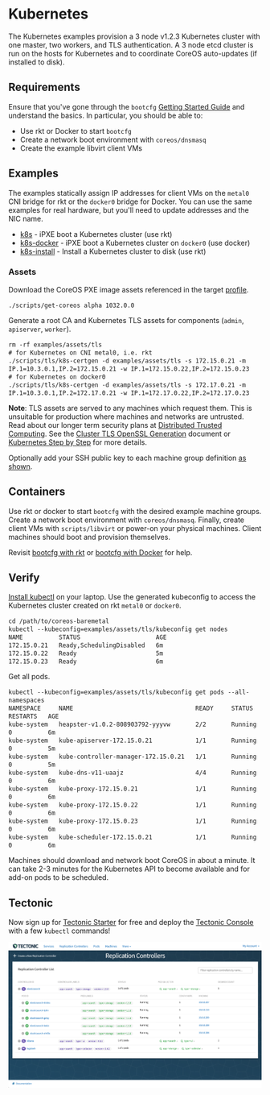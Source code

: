 
# Kubernetes

The Kubernetes examples provision a 3 node v1.2.3 Kubernetes cluster with one master, two workers, and TLS authentication. A 3 node etcd cluster is run on the hosts for Kubernetes and to coordinate CoreOS auto-updates (if installed to disk).

## Requirements

Ensure that you've gone through the `bootcfg` [Getting Started Guide](getting-started-rkt.md) and understand the basics. In particular, you should be able to:

* Use rkt or Docker to start `bootcfg`
* Create a network boot environment with `coreos/dnsmasq`
* Create the example libvirt client VMs

## Examples

The examples statically assign IP addresses for client VMs on the `metal0` CNI bridge for rkt or the `docker0` bridge for Docker. You can use the same examples for real hardware, but you'll need to update addresses and the NIC name.

* [k8s](../examples/groups/k8s) - iPXE boot a Kubernetes cluster (use rkt)
* [k8s-docker](../examples/groups/k8s-docker) - iPXE boot a Kubernetes cluster on `docker0` (use docker)
* [k8s-install](../examples/groups/k8s-install) - Install a Kubernetes cluster to disk (use rkt)

### Assets

Download the CoreOS PXE image assets referenced in the target [profile](../examples/profiles).

    ./scripts/get-coreos alpha 1032.0.0

Generate a root CA and Kubernetes TLS assets for components (`admin`, `apiserver`, `worker`).

    rm -rf examples/assets/tls
    # for Kubernetes on CNI metal0, i.e. rkt
    ./scripts/tls/k8s-certgen -d examples/assets/tls -s 172.15.0.21 -m IP.1=10.3.0.1,IP.2=172.15.0.21 -w IP.1=172.15.0.22,IP.2=172.15.0.23
    # for Kubernetes on docker0
    ./scripts/tls/k8s-certgen -d examples/assets/tls -s 172.17.0.21 -m IP.1=10.3.0.1,IP.2=172.17.0.21 -w IP.1=172.17.0.22,IP.2=172.17.0.23

**Note**: TLS assets are served to any machines which request them. This is unsuitable for production where machines and networks are untrusted. Read about our longer term security plans at [Distributed Trusted Computing](https://coreos.com/blog/coreos-trusted-computing.html). See the [Cluster TLS OpenSSL Generation](https://coreos.com/kubernetes/docs/latest/openssl.html) document or [Kubernetes Step by Step](https://coreos.com/kubernetes/docs/latest/getting-started.html) for more details.

Optionally add your SSH public key to each machine group definition [as shown](../examples/README.md#ssh-keys).

## Containers

Use rkt or docker to start `bootcfg` with the desired example machine groups. Create a network boot environment with `coreos/dnsmasq`. Finally, create client VMs with `scripts/libvirt` or power-on your physical machines. Client machines should boot and provision themselves.

Revisit [bootcfg with rkt](getting-started-rkt.md) or [bootcfg with Docker](getting-started-docker.md) for help.

## Verify

[Install kubectl](https://coreos.com/kubernetes/docs/latest/configure-kubectl.html) on your laptop. Use the generated kubeconfig to access the Kubernetes cluster created on rkt `metal0` or `docker0`.

    cd /path/to/coreos-baremetal
    kubectl --kubeconfig=examples/assets/tls/kubeconfig get nodes
    NAME          STATUS                     AGE
    172.15.0.21   Ready,SchedulingDisabled   6m
    172.15.0.22   Ready                      5m
    172.15.0.23   Ready                      6m

Get all pods.

    kubectl --kubeconfig=examples/assets/tls/kubeconfig get pods --all-namespaces
    NAMESPACE     NAME                                  READY     STATUS    RESTARTS   AGE
    kube-system   heapster-v1.0.2-808903792-yyyvw       2/2       Running   0          6m
    kube-system   kube-apiserver-172.15.0.21            1/1       Running   0          5m
    kube-system   kube-controller-manager-172.15.0.21   1/1       Running   0          5m
    kube-system   kube-dns-v11-uaajz                    4/4       Running   0          6m
    kube-system   kube-proxy-172.15.0.21                1/1       Running   0          6m
    kube-system   kube-proxy-172.15.0.22                1/1       Running   0          6m
    kube-system   kube-proxy-172.15.0.23                1/1       Running   0          6m
    kube-system   kube-scheduler-172.15.0.21            1/1       Running   0          6m

Machines should download and network boot CoreOS in about a minute. It can take 2-3 minutes for the Kubernetes API to become available and for add-on pods to be scheduled.

## Tectonic

Now sign up for [Tectonic Starter](https://tectonic.com/starter/) for free and deploy the [Tectonic Console](https://tectonic.com/enterprise/docs/latest/deployer/tectonic_console.html) with a few `kubectl` commands!

<img src='img/tectonic-console.png' class="img-center" alt="Tectonic Console"/>

